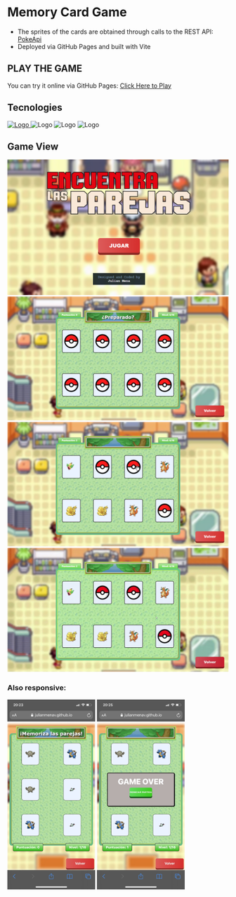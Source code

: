 # Memory Card Game
- The sprites of the cards are obtained through calls to the REST API: [PokeApi](https://pokeapi.co/)
- Deployed via GitHub Pages and built with Vite

## PLAY THE GAME
You can try it online via GitHub Pages: [Click Here to Play](https://julianmenav.github.io/react-memory-game/)

## Tecnologies
<div>
  <a href="https://reactjs.org/">
      <img src="https://upload.wikimedia.org/wikipedia/commons/thumb/4/47/React.svg/1150px-React.svg.png" alt="Logo" height="100" >
  </a>
  <img 
    src="https://upload.wikimedia.org/wikipedia/commons/thumb/9/99/Unofficial_JavaScript_logo_2.svg/480px-Unofficial_JavaScript_logo_2.svg.png" alt="Logo" height="100"
  >
  <img src="https://upload.wikimedia.org/wikipedia/commons/thumb/6/61/HTML5_logo_and_wordmark.svg/2048px-HTML5_logo_and_wordmark.svg.png" alt="Logo" height="100" >
  <img src="https://upload.wikimedia.org/wikipedia/commons/thumb/d/d5/CSS3_logo_and_wordmark.svg/1200px-CSS3_logo_and_wordmark.svg.png" alt="Logo" height="100" >
</div>


## Game View
<img src="https://raw.githubusercontent.com/Julianmenav/stuff/main/memorygame/home.PNG" alt="Logo" width="600">
<br>
<img src="https://raw.githubusercontent.com/Julianmenav/stuff/main/memorygame/startGame.png" alt="Logo" width="600">
<br>
<img src="https://raw.githubusercontent.com/Julianmenav/stuff/main/memorygame/playingGame.png" alt="Logo" width="600">
<br>
<img src="https://raw.githubusercontent.com/Julianmenav/stuff/main/memorygame/gameover.gif" alt="Logo" width="600">

### Also responsive:

<div>
  <img src="https://raw.githubusercontent.com/Julianmenav/stuff/main/memorygame/responsiveGame.jpg" alt="Logo" width="200" style="{margin-left: 200px}">
  <img src="https://raw.githubusercontent.com/Julianmenav/stuff/main/memorygame/responsiveGameOver.jpg" alt="Logo" width="200">
</div>

